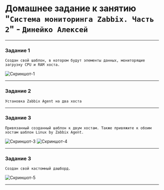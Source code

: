 # Домашнее задание к занятию "`Система мониторинга Zabbix. Часть 2`" - `Динейко Алексей`


---

### Задание 1

`Создан свой шаблон, в котором будут элементы данных, мониторящие загрузку CPU и RAM хоста.`

![Скриншот-1](https://github.com/Neoju5t/zabbix2/blob/836040c454619aaa3132bb68063ee8af4422f180/img/1zadanie.jpg)


---

### Задание 2

`Установка Zabbix Agent на два хоста`

---

### Задание 3

`Привязанный созданный шаблон к двум хостам. Также привяжите к обоим хостам шаблон Linux by Zabbix Agent.`


![Скриншот-3](https://github.com/Neoju5t/zabbix2/blob/5e7b4563553f9dae20e22e735e2a71672539b19d/img/2zadanie(1).jpg)
![Скриншот-4](https://github.com/Neoju5t/zabbix2/blob/5e7b4563553f9dae20e22e735e2a71672539b19d/img/2zadanie(2).jpg)


---

### Задание 3

`Создан свой кастомный дашборд.`


![Скриншот-5](https://github.com/Neoju5t/zabbix2/blob/5e7b4563553f9dae20e22e735e2a71672539b19d/img/4zadanie.jpg)


---
